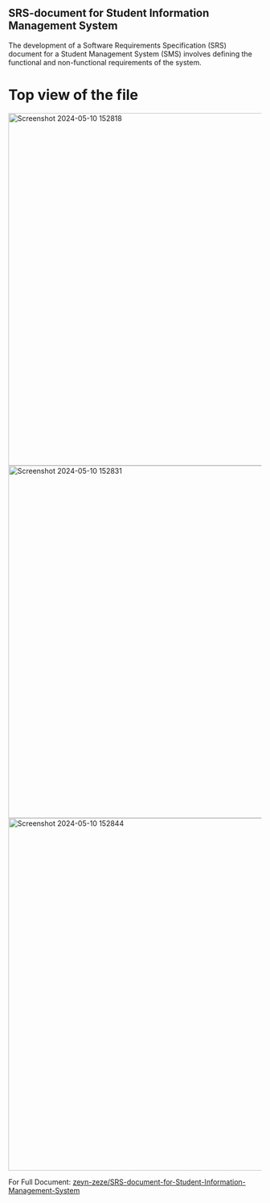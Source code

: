## SRS-document for Student Information Management System

The development of a Software Requirements Specification (SRS) document for a Student Management System (SMS) involves defining the functional and non-functional requirements of the system.

# Top view of the file
<img width="700" alt="Screenshot 2024-05-10 152818" src="https://github.com/zeyn-zeze/SRS-document-for-Student-Information-Management-System/assets/116917341/aada2889-ab8a-4c43-b5bb-4de04ef12144">

<img width="700" alt="Screenshot 2024-05-10 152831" src="https://github.com/zeyn-zeze/SRS-document-for-Student-Information-Management-System/assets/116917341/e6c1777d-6781-4246-85d3-cc88f3f538ae">

<img width="700" alt="Screenshot 2024-05-10 152844" src="https://github.com/zeyn-zeze/SRS-document-for-Student-Information-Management-System/assets/116917341/0e20f066-5708-4982-955d-149e932862dc">

For Full Document: [zeyn-zeze/SRS-document-for-Student-Information-Management-System](https://github.com/zeyn-zeze/SRS-document-for-Student-Information-Management-System)



